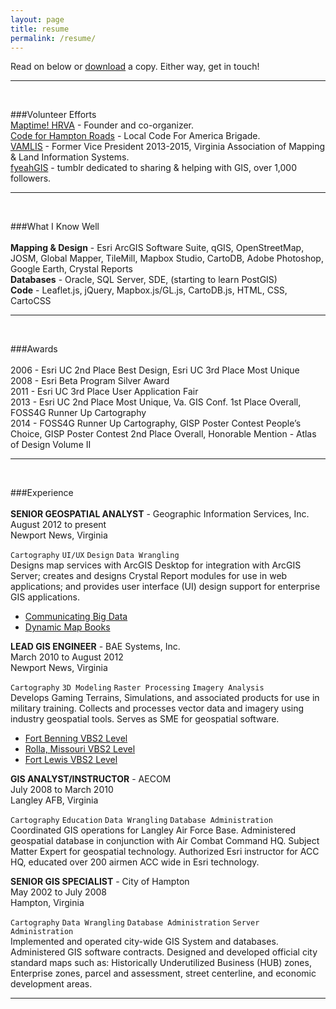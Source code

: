 ```yaml
---
layout: page
title: resume
permalink: /resume/
---
```

Read on below or <a href="{{ site.baseurl }}/img/jonah_adkins_resume.pdf"> download</a> a copy. Either way, get in touch!

<span class="contacticon center">
	<a href="mailto:jonahadkins@gmail.com"><i class="fa fa-envelope-square"></i></a>
	<a href="https://twitter.com/jonahadkins" target="_blank"><i class="fa fa-twitter-square"></i></a>
	<a href="https://github.com/jonahadkins" target="_blank"><i class="fa fa-github-square"></i></a>
	<a href="https://www.linkedin.com/in/jonahadkins" target="_blank"><i class="fa fa-linkedin-square"></i></a>
</span>
<hr>
<br>  

###Volunteer Efforts
<br>
[Maptime! HRVA](https://twitter.com/maptimehrva) - Founder and co-organizer.  
[Code for Hampton Roads](http://code4hr.org/) - Local Code For America Brigade.  
[VAMLIS](http://vamlis.org) - Former Vice President 2013-2015, Virginia Association of Mapping & Land Information Systems.  
[fyeahGIS](http://fyeahgis.tumblr.com) - tumblr dedicated to sharing & helping with GIS, over 1,000 followers.  

<hr>
<br>

###What I Know Well  
<br>
**Mapping & Design** - Esri ArcGIS Software Suite, qGIS, OpenStreetMap, JOSM, Global Mapper, TileMill, Mapbox Studio, CartoDB, Adobe Photoshop, Google Earth, Crystal Reports  
**Databases** - Oracle, SQL Server, SDE, (starting to learn PostGIS)  
**Code** - Leaflet.js, jQuery, Mapbox.js/GL.js, CartoDB.js, HTML, CSS, CartoCSS

<hr>
<br>

###Awards  
<br>
2006 - Esri UC 2nd Place Best Design, Esri UC 3rd Place Most Unique  
2008 - Esri Beta Program Silver Award   
2011 - Esri UC 3rd Place User Application Fair    
2013 - Esri UC 2nd Place Most Unique, Va. GIS Conf. 1st Place Overall, FOSS4G Runner Up Cartography  
2014 - FOSS4G Runner Up Cartography, GISP Poster Contest People’s Choice, GISP Poster Contest 2nd Place Overall, Honorable Mention - Atlas of Design Volume II  

<hr>
<br>

###Experience  
<br>
**SENIOR GEOSPATIAL ANALYST** - Geographic Information Services, Inc.
August 2012 to present  
Newport News, Virginia  

`Cartography`  `UI/UX`  `Design`  `Data Wrangling`  
Designs map services with ArcGIS Desktop for integration with ArcGIS Server; creates and designs Crystal Report     modules for use in web applications; and provides user interface (UI) design support for enterprise GIS              applications.  

*  [Communicating Big Data](http://jonahadkins.github.io/communicating_big_data/#/)  
*  [Dynamic Map Books](http://jonahadkins.github.io/Dynamic-Map-Books/#/)  

**LEAD GIS ENGINEER** - BAE Systems, Inc.  
March 2010 to August 2012  
Newport News, Virginia  

`Cartography`  `3D Modeling`  `Raster Processing`  `Imagery Analysis`   
Develops Gaming Terrains, Simulations, and associated products for use in military training. Collects and processes vector data and imagery using industry geospatial tools. Serves as SME for geospatial software.  

*  [Fort Benning VBS2 Level](https://youtu.be/Cz00Y7gpzxE)
*  [Rolla, Missouri VBS2 Level](https://youtu.be/TO_zVn_51qM?list=PLD323C848C4D31FE5)
*  [Fort Lewis VBS2 Level](https://youtu.be/7xH65aHBBXY?list=PLD323C848C4D31FE5)  

**GIS ANALYST/INSTRUCTOR** - AECOM  
July 2008 to March 2010  
Langley AFB, Virginia  

`Cartography`  `Education`  `Data Wrangling`  `Database Administration`  
Coordinated GIS operations for Langley Air Force Base.  Administered geospatial database in conjunction with Air Combat Command HQ. Subject Matter Expert for geospatial technology. Authorized Esri instructor for ACC HQ, educated over 200 airmen ACC wide in Esri technology.  

**SENIOR GIS SPECIALIST** - City of Hampton  
May 2002 to July 2008  
Hampton, Virginia  

`Cartography`  `Data Wrangling`  `Database Administration`  `Server Administration`  
Implemented and operated city-wide GIS System and databases. Administered GIS software contracts. Designed and developed official city standard maps such as: Historically Underutilized Business (HUB) zones, Enterprise zones, parcel and assessment, street centerline, and economic development areas.  

<hr>
<br>  

<span class="contacticon center">
	<a href="mailto:jonahadkins@gmail.com"><i class="fa fa-envelope-square"></i></a>
	<a href="https://twitter.com/jonahadkins" target="_blank"><i class="fa fa-twitter-square"></i></a>
	<a href="https://github.com/jonahadkins" target="_blank"><i class="fa fa-github-square"></i></a>
	<a href="https://www.linkedin.com/in/jonahadkins" target="_blank"><i class="fa fa-linkedin-square"></i></a>
</span>
